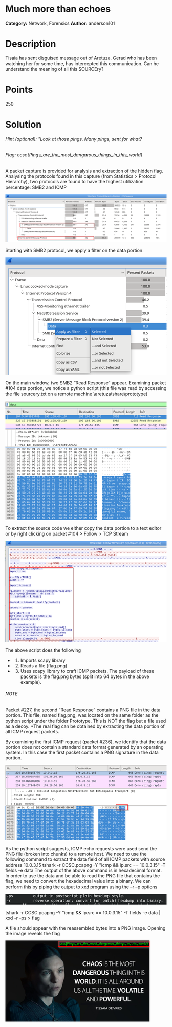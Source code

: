 # Much more than echoes
**Category:** Network, Forensics
**Author:** anderson101

# Description
Tisaia has sent disguised message out of Aretuza. Gerad who has been watching her for some time, has intercepted this communication. Can he understand the meaning of all this SOURCEry?

# Points
250

# Solution

###### Hint (optional): "Look at those pings. Many pings, sent for what?
###### Flag: ccsc{Pings_are_the_most_dangarous_things_in_this_world}

A packet capture is provided for analysis and extraction of the hidden flag.
Analysing the protocols found in this capture (from Statistics > Protocol Hierarchy), two protocols are found to have the highest utilization percentage: SMB2 and ICMP

![](images/1_stats.png)
 
Starting with SMB2 protocol, we apply a filter on the data portion:

![](images/2_stats_filter.png)
 
On the main window, two SMB2 “Read Response” appear. Examining packet #104 data portion, we notice a python script (this file was read by accessing the file sourcery.txt on a remote machine \\aretuza\share\prototype) 

![](images/3_data.png)

To extract the source code we either copy the data portion to a text editor or by right clicking on packet #104 > Follow > TCP Stream

![](images/4_source.png)
 
The above script does the following
- 1. Imports scapy library
- 2. Reads a file (flag.png)
- 3. Uses scapy library to craft ICMP packets. The payload of these packets is the flag.png bytes (split into 64 bytes in the above example).

###### NOTE
Packet #227, the second “Read Response” contains a PNG file in the data portion. This file, named flag.png, was located on the same folder as the python script under the folder Prototype. This is NOT the flag but a file used as a decoy.
*The real flag can be obtained by extracting the data portion of all ICMP request packets.


By examining the first ICMP request (packet #236), we identify that the data portion does not contain a standard data format generated by an operating system. In this case the first packet contains a PNG signature in the data portion.

![](images/5_data_png.png)

As the python script suggests, ICMP echo requests were used send the PNG file (broken into chunks) to a remote host. We need to use the following command to extract the data field of all ICMP packets with source address 10.0.3.15
tshark -r CCSC.pcapng -Y "icmp && ip.src == 10.0.3.15" -T fields -e data
The output of the above command is in hexadecimal format. In order to use the data and be able to read the PNG file that contains the flag, we need to convert the hexadecimal value into a binary.
We can perform this by piping the output to xxd program using the –r –p options

![](images/6_xxd.png)
 
tshark -r CCSC.pcapng -Y "icmp && ip.src == 10.0.3.15" -T fields -e data | xxd -r -ps > flag

A file should appear with the reassembled bytes into a PNG image. Opening the image reveals the flag

![](images/7_flag.png)
